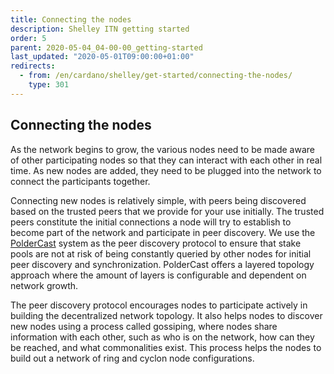 ```yaml
---
title: Connecting the nodes
description: Shelley ITN getting started
order: 5
parent: 2020-05-04_04-00-00_getting-started
last_updated: "2020-05-01T09:00:00+01:00"
redirects:
  - from: /en/cardano/shelley/get-started/connecting-the-nodes/
    type: 301
---
```

## Connecting the nodes

As the network begins to grow, the various nodes need to be made aware of other participating nodes so that they can interact with each other in real time. As new nodes are added, they need to be plugged into the network to connect the participants together. 

Connecting new nodes is relatively simple, with peers being discovered based on the trusted peers that we provide for your use initially. The trusted peers constitute the initial connections a node will try to establish to become part of the network and participate in peer discovery. We use the [PolderCast](https://docs.rs/poldercast/0.4.0/poldercast/) system as the peer discovery protocol to ensure that stake pools are not at risk of being constantly queried by other nodes for initial peer discovery and synchronization. PolderCast offers a layered topology approach where the amount of layers is configurable and dependent on network growth.

The peer discovery protocol encourages nodes to participate actively in building the decentralized network topology. It also helps nodes to discover new nodes using a process called gossiping, where nodes share information with each other, such as who is on the network, how can they be reached, and what commonalities exist. This process helps the nodes to build out a network of ring and cyclon node configurations.
